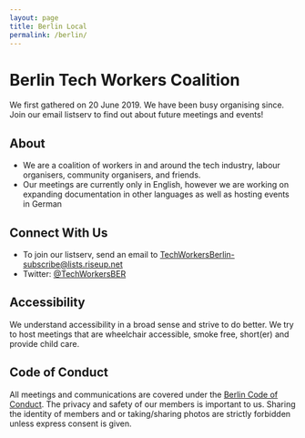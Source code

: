 ```yaml
---
layout: page
title: Berlin Local
permalink: /berlin/
---
```

<style>h1, .main-wrapper h2, h3 {text-align: left; font-weight: bold;}</style>
# Berlin Tech Workers Coalition
We first gathered on 20 June 2019. We have been busy organising since. Join our email listserv to find out about future meetings and events!

## About
- We are a coalition of workers in and around the tech industry, labour organisers, community organisers, and friends.
- Our meetings are currently only in English, however we are working on expanding documentation in other languages as well as hosting events in German

## Connect With Us
- To join our listserv, send an email to [TechWorkersBerlin-subscribe@lists.riseup.net](mailto:techworkersberlin-subscribe@lists.riseup.net)
- Twitter: [@TechWorkersBER](https://twitter.com/TechWorkersBER)

## Accessibility
We understand accessibility in a broad sense and strive to do better. We try to host meetings that are wheelchair accessible, smoke free, short(er) and provide child care.

## Code of Conduct
All meetings and communications are covered under the [Berlin Code of Conduct](https://berlincodeofconduct.org/). The privacy and safety of our members is important to us. Sharing the identity of members and or taking/sharing photos are strictly forbidden unless express consent is given.
